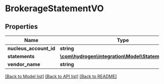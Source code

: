 # BrokerageStatementVO

## Properties
Name | Type | Description | Notes
------------ | ------------- | ------------- | -------------
**nucleus_account_id** | **string** |  | [optional] 
**statements** | [**\com\hydrogen\integration\Model\StatementModel[]**](StatementModel.md) |  | [optional] 
**vendor_name** | **string** |  | [optional] 

[[Back to Model list]](../README.md#documentation-for-models) [[Back to API list]](../README.md#documentation-for-api-endpoints) [[Back to README]](../README.md)


